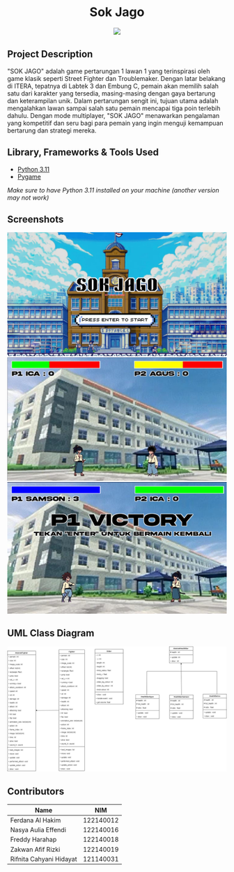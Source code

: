 <h1 align="center">Sok Jago</h1>
<p align="center">
  <img src="screenshots/banner.png" height="196px" />
</p>


## Project Description
"SOK JAGO" adalah game pertarungan 1 lawan 1 yang terinspirasi oleh game klasik seperti Street Fighter dan Troublemaker. Dengan latar belakang di ITERA, tepatnya di Labtek 3 dan Embung C, pemain akan memilih salah satu dari karakter yang tersedia, masing-masing dengan gaya bertarung dan keterampilan unik. Dalam pertarungan sengit ini, tujuan utama adalah mengalahkan lawan sampai salah satu pemain mencapai tiga poin terlebih dahulu. Dengan mode multiplayer, "SOK JAGO" menawarkan pengalaman yang kompetitif dan seru bagi para pemain yang ingin menguji kemampuan bertarung dan strategi mereka.

## Library, Frameworks & Tools Used

- [Python 3.11](https://www.python.org/)
- [Pygame](https://www.pygame.org/)

<i>Make sure to have Python 3.11 installed on your machine (another version may not work)</i>


## Screenshots

<img src="screenshots/1.png">
<img src="screenshots/2.png">
<img src="screenshots/3.png">


## UML Class Diagram

<img src="screenshots/UML diagram.jpg">

## Contributors

| Name                     | NIM         | 
|--------------------------|-------------|
| Ferdana Al Hakim         | 122140012   | 
| Nasya Aulia Effendi      | 122140016   | 
| Freddy Harahap           | 122140018   | 
| Zakwan Afif Rizki        | 122140019   | 
| Rifnita Cahyani Hidayat  | 121140031   | 